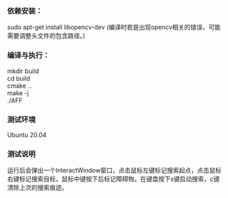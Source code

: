 ### 依赖安装：
sudo apt-get install libopencv-dev
(编译时若是出现opencv相关的错误，可能需要调整头文件的包含路径。)

### 编译与执行：
mkdir build\
cd build\
cmake ..\
make -j\
./AFF

### 测试环境
Ubuntu 20.04

### 测试说明
运行后会弹出一个InteractWindow窗口，点击鼠标左键标记搜索起点，点击鼠标右键标记搜索目标，鼠标中键按下后标记障碍物。在键盘按下s键启动搜索，c键清除上次的搜索痕迹。